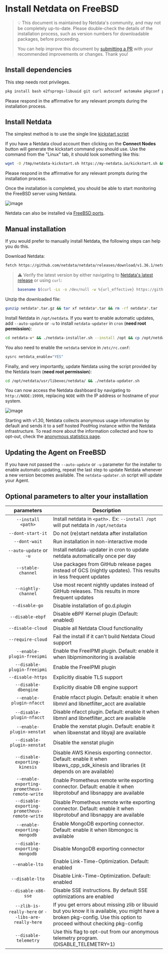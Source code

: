 <!--
title: "Install Netdata on FreeBSD"
description: "Install Netdata on FreeBSD to monitor the health and performance of bare metal or VMs with thousands of real-time, per-second metrics."
custom_edit_url: https://github.com/netdata/netdata/edit/master/packaging/installer/methods/freebsd.md
-->

# Install Netdata on FreeBSD

> 💡 This document is maintained by Netdata's community, and may not be completely up-to-date. Please double-check the
> details of the installation process, such as version numbers for downloadable packages, before proceeding.
>
> You can help improve this document by [submitting a
> PR](https://github.com/netdata/netdata/edit/master/packaging/installer/methods/freebsd.md) with your recommended
> improvements or changes. Thank you!

## Install dependencies

This step needs root privileges.

```sh
pkg install bash e2fsprogs-libuuid git curl autoconf automake pkgconf pidof liblz4 libuv json-c cmake gmake
```

Please respond in the affirmative for any relevant prompts during the installation process. 

## Install Netdata

The simplest method is to use the single line [kickstart script](https://learn.netdata.cloud/docs/agent/packaging/installer/methods/kickstart)

If you have a Netdata cloud account then clicking on the **Connect Nodes** button will generate the kickstart command you should use. Use the command from the "Linux" tab, it should look something like this:

```sh
wget -O /tmp/netdata-kickstart.sh https://my-netdata.io/kickstart.sh && sh /tmp/netdata-kickstart.sh --claim-token <CLAIM_TOKEN> --claim-url https://app.netdata.cloud
```
Please respond in the affirmative for any relevant prompts during the installation process. 

Once the installation is completed, you should be able to start monitoring the FreeBSD server using Netdata. 

![image](https://user-images.githubusercontent.com/24860547/202489210-3c5a3346-8f53-4b7b-9832-f9383b34d864.png)

Netdata can also be installed via [FreeBSD ports](https://www.freshports.org/net-mgmt/netdata).

## Manual installation

If you would prefer to manually install Netdata, the following steps can help you do this.

Download Netdata:

```sh
fetch https://github.com/netdata/netdata/releases/download/v1.36.1/netdata-v1.36.1.tar.gz
```

> ⚠️ Verify the latest version by either navigating to [Netdata's latest
> release](https://github.com/netdata/netdata/releases/latest) or using `curl`:
>
> ```bash
> basename $(curl -Ls -o /dev/null -w %{url_effective} https://github.com/netdata/netdata/releases/latest)
> ```

Unzip the downloaded file:

```sh
gunzip netdata*.tar.gz && tar xf netdata*.tar && rm -rf netdata*.tar
```

Install Netdata in `/opt/netdata`. If you want to enable automatic updates, add `--auto-update` or `-u` to install `netdata-updater` in `cron` (**need root permission**):

```sh
cd netdata-v* && ./netdata-installer.sh --install /opt && cp /opt/netdata/usr/sbin/netdata-claim.sh /usr/sbin/
```

You also need to enable the `netdata` service in `/etc/rc.conf`:

```sh
sysrc netdata_enable="YES"
```

Finally, and very importantly, update Netdata using the script provided by the Netdata team (**need root permission**):

```sh
cd /opt/netdata/usr/libexec/netdata/ && ./netdata-updater.sh
```

You can now access the Netdata dashboard by navigating to `http://NODE:19999`, replacing `NODE` with the IP address or hostname of your system.

![image](https://user-images.githubusercontent.com/2662304/48304090-fd384080-e51b-11e8-80ae-eecb03118dda.png)

Starting with v1.30, Netdata collects anonymous usage information by default and sends it to a self hosted PostHog instance within the Netdata infrastructure. To read
more about the information collected and how to opt-out, check the [anonymous statistics
page](/docs/anonymous-statistics.md).

## Updating the Agent on FreeBSD
If you have not passed the `--auto-update` or `-u` parameter for the installer to enable automatic updating, repeat the last step to update Netdata whenever a new version becomes available. 
The `netdata-updater.sh` script will update your Agent.

## Optional parameters to alter your installation
| parameters | Description |
|:-----:|-----------|
|`--install <path>`| Install netdata in `<path>.` Ex: `--install /opt` will put netdata in `/opt/netdata`|
| `--dont-start-it` | Do not (re)start netdata after installation|
| `--dont-wait` | Run installation in non-interactive mode|
| `--auto-update` or `-u` | Install netdata-updater in cron to update netdata automatically once per day|
| `--stable-channel` | Use packages from GitHub release pages instead of GCS (nightly updates). This results in less frequent updates|
| `--nightly-channel` | Use most recent nightly updates instead of GitHub releases. This results in more frequent updates|
| `--disable-go` | Disable installation of go.d.plugin|
| `--disable-ebpf` | Disable eBPF Kernel plugin (Default: enabled)|
| `--disable-cloud` | Disable all Netdata Cloud functionality|
| `--require-cloud` | Fail the install if it can't build Netdata Cloud support|
| `--enable-plugin-freeipmi` | Enable the FreeIPMI plugin. Default: enable it when libipmimonitoring is available|
| `--disable-plugin-freeipmi` | Enable the FreeIPMI plugin|
| `--disable-https` | Explicitly disable TLS support|
| `--disable-dbengine` | Explicitly disable DB engine support|
| `--enable-plugin-nfacct` | Enable nfacct plugin. Default: enable it when libmnl and libnetfilter_acct are available|
| `--disable-plugin-nfacct` | Disable nfacct plugin. Default: enable it when libmnl and libnetfilter_acct are available|
| `--enable-plugin-xenstat` | Enable the xenstat plugin. Default: enable it when libxenstat and libyajl are available|
| `--disable-plugin-xenstat` | Disable the xenstat plugin|
| `--disable-exporting-kinesis` | Disable AWS Kinesis exporting connector. Default: enable it when libaws_cpp_sdk_kinesis and libraries (it depends on are available)|
| `--enable-exporting-prometheus-remote-write` | Enable Prometheus remote write exporting connector. Default: enable it when libprotobuf and libsnappy are available|
| `--disable-exporting-prometheus-remote-write` | Disable Prometheus remote write exporting connector. Default: enable it when libprotobuf and libsnappy are available|
| `--enable-exporting-mongodb` | Enable MongoDB exporting connector. Default: enable it when libmongoc is available|
| `--disable-exporting-mongodb` | Disable MongoDB exporting connector|
| `--enable-lto` | Enable Link-Time-Optimization. Default: enabled|
| `--disable-lto` | Disable Link-Time-Optimization. Default: enabled|
| `--disable-x86-sse` | Disable SSE instructions. By default SSE optimizations are enabled|
| `--zlib-is-really-here` or `--libs-are-really-here` | If you get errors about missing zlib or libuuid but you know it is available, you might have a broken pkg-config. Use this option to proceed without checking pkg-config|
|`--disable-telemetry` | Use this flag to opt-out from our anonymous telemetry program. (DISABLE_TELEMETRY=1)|


